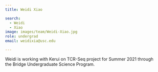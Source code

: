 ```yaml
---
title: Weidi Xiao

search:
  - Weidi
  - Xiao
image: images/team/Weidi-Xiao.jpg
role: undergrad
email: weidixia@usc.edu

---
```


Weidi is working with Kerui on TCR-Seq project for Summer 2021 through the Bridge Undergraduate Science Program.  
